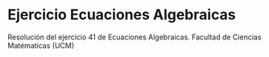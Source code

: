 # Ejercicio Ecuaciones Algebraicas
Resolución del ejercicio 41 de Ecuaciones Algebraicas. Facultad de Ciencias Matématicas (UCM)
